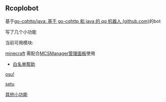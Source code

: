 <h2>Rcoplobot</h2>

基于[go-cqhttp/java: 基于 go-cqhttp 和 java 的 qq 机器人 (github.com)](https://github.com/go-cqhttp/java)的bot

写了几个小功能

当前可用模块:

[minecraft](/bot/module/mc/mc.md) 需配合[MCSManager管理面板](https://github.com/MCSManager/MCSManager/)使用

- [白名单帮助](/bot/module/mc/mc_white.md)

[osu!](/bot/module/osu.md)

[setu](/bot/module/setu.md)

[其他小功能](/bot/module/test.md)